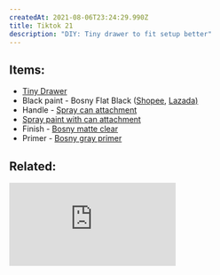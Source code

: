 ```yaml
---
createdAt: 2021-08-06T23:24:29.990Z
title: Tiktok 21
description: "DIY: Tiny drawer to fit setup better"
---
```

## Items:

* [Tiny Drawer](https://shp.ee/nxx9mkt)
* Black paint - Bosny Flat Black ([Shopee](https://shp.ee/ibyhjvj), [Lazada)](https://c.lazada.com.ph/t/c.0rifc2?url=https%3A%2F%2Fwww.lazada.com.ph%2Fproducts%2Fbosny-spray-paint-flat-black-i758926063-s2273048241.html&sub_aff_id=site)
* Handle - [Spray can attachment](https://shp.ee/tw3k9rj)
* [Spray paint with can attachment](https://shopee.ph/product/11645486/1260036247?smtt=0.89058394-1626682781.9)
* Finish  - [Bosny matte clear](https://c.lazada.com.ph/t/c.0rif4Z?url=https%3A%2F%2Fwww.lazada.com.ph%2Fproducts%2Fbosny-spray-paint-clear-190-or-flat-matte-clear-191-i2204131575-s9908852693.html&sub_aff_id=site)
* Primer - [Bosny gray primer](https://c.lazada.com.ph/t/c.0ri4WZ?url=https%3A%2F%2Fwww.lazada.com.ph%2Fproducts%2Fbosny-spray-paint-primer-gray-68-i2201583046-s9894889788.html&sub_aff_id=site)

## Related:

<iframe src="https://www.youtube.com/embed/67JkQizusng" title="YouTube video player" frameborder="0" allow="accelerometer; autoplay; clipboard-write; encrypted-media; gyroscope; picture-in-picture" allowfullscreen></iframe>